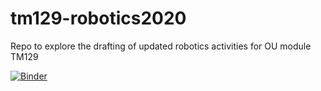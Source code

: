 # tm129-robotics2020
Repo to explore the drafting of updated robotics activities for OU module TM129

[![Binder](https://mybinder.org/badge_logo.svg)](https://mybinder.org/v2/gh/innovationOUtside/tm129-robotics2020/master)